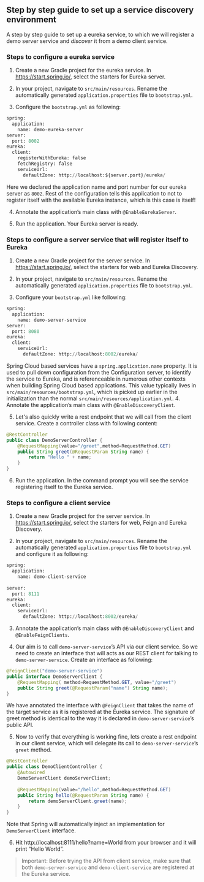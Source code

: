 ## Step by step guide to set up a service discovery environment
A step by step guide to set up a eureka service, to which we will register a demo server service and *discover* it from a demo client service.

### Steps to configure a eureka service
1. Create a new Gradle project for the eureka service. In https://start.spring.io/, select the starters for Eureka server.

2. In your project, navigate to `src/main/resources`. Rename the automatically generated `application.properties` file to `bootstrap.yml`.
3. Configure the `bootstrap.yml` as following:
```python
spring:
  application:
    name: demo-eureka-server
server:
  port: 8002
eureka:
  client:
    registerWithEureka: false
    fetchRegistry: false
    serviceUrl:
      defaultZone: http://localhost:${server.port}/eureka/
```
Here we declared the application name and port number for our eureka server as `8002`. Rest of the configuration tells this application to not to register itself with the available Eureka instance, which is this case is itself!

4. Annotate the application’s main class with `@EnableEurekaServer`.

5. Run the application. Your Eureka server is ready.

### Steps to configure a server service that will register itself to Eureka
1. Create a new Gradle project for the server service. In https://start.spring.io/, select the starters for web and Eureka Discovery.

2. In your project, navigate to `src/main/resources`. Rename the automatically generated `application.properties` file to `bootstrap.yml`.
3. Configure your `bootstrap.yml` like following:
```python
spring:
  application:
    name: demo-server-service
server:
  port: 8080
eureka:
  client:
    serviceUrl:
      defaultZone: http://localhost:8002/eureka/
```
Spring Cloud based services have a `spring.application.name` property. It is used to pull down configuration from the Configuration server, to identify the service to Eureka, and is referenceable in numerous other contexts when building Spring Cloud based applications. This value typically lives in `src/main/resources/bootstrap.yml`, which is picked up earlier in the initialization than the normal `src/main/resources/application.yml`.
4. Annotate the application’s main class with `@EnableDiscoveryClient`.

5. Let's also quickly write a rest endpoint that we will call from the client service. Create a controller class with following content:
```java
@RestController
public class DemoServerController {
    @RequestMapping(value="/greet",method=RequestMethod.GET)
    public String greet(@RequestParam String name) {
        return "Hello " + name;
    }
}
```
6. Run the application. In the command prompt you will see the service registering itself to the Eureka service.

### Steps to configure a client service
1. Create a new Gradle project for the server service. In https://start.spring.io/, select the starters for web, Feign and Eureka Discovery.

2. In your project, navigate to `src/main/resources`. Rename the automatically generated `application.properties` file to `bootstrap.yml` and configure it as following:
```python
spring:
  application:
    name: demo-client-service
    
server:
  port: 8111 
eureka:
  client:
    serviceUrl:
      defaultZone: http://localhost:8002/eureka/

```
3. Annotate the application’s main class with `@EnableDiscoveryClient` and `@EnableFeignClients`.

4. Our aim is to call `demo-server-service`’s API via our client service. So we need to create an interface that will acts as our REST client for talking to `demo-server-service`. Create an interface as following:
```java
@FeignClient("demo-server-service")
public interface DemoServerClient {
    @RequestMapping( method=RequestMethod.GET, value="/greet")
    public String greet(@RequestParam("name") String name); 
}
```
We have annotated the interface with `@FeignClient` that takes the name of the target service as it is registered at the Eureka service. The signature of greet method is identical to the way it is declared in `demo-server-service`’s public API.

5. Now to verify that everything is working fine, lets create a rest endpoint in our client service, which will delegate its call to `demo-server-service`’s `greet` method.
```java
@RestController
public class DemoClientController {
    @Autowired
    DemoServerClient demoServerClient;
  
    @RequestMapping(value="/hello",method=RequestMethod.GET)
    public String hello(@RequestParam String name) {
        return demoServerClient.greet(name);
    }
}
```
Note that Spring will automatically inject an implementation for `DemoServerClient` interface.

6. Hit http://localhost:8111/hello?name=World from your browser and it will print “Hello World”.

> Important: Before trying the API from client service, make sure that both `demo-server-service` and `demo-client-service` are registered at the Eureka service.


